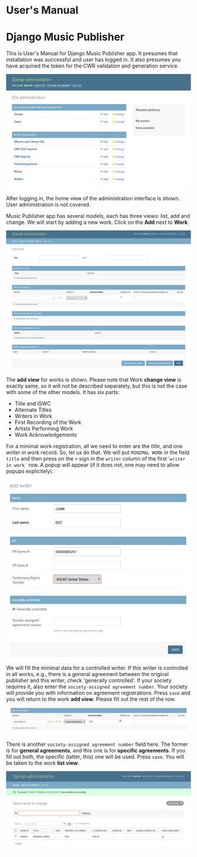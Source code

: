 
# User's Manual
# Django Music Publisher


This is User's Manual for Django Music Publisher app. It presumes that installation was successful and user has logged in.
It also presumes you have acquired the token for the CWR validation and generation service.

![](django-admin.png)

After logging in, the home view of the administration interface is shown. User administration is not covered.

Music Publisher app has several models, each has three views: list, add and change. We will start by adding a
new work. Click on the **Add** next to **Work**.

![](add-work.png)

The **add view** for works is shown. Please note that Work **change view** is exactly same, so it will not be described
separately, but this is not the case with some of the other models. It has six parts:

* Title and ISWC
* Alternate Titles
* Writers in Work
* First Recording of the Work
* Artists Performing Work
* Work Acknowledgements

For a minimal work registration, all we need to enter are the *title*, and one *writer in work* record. So, let us do that.
We will put ``MINIMAL WORK`` in the field ``title`` and then press on the ``+`` sign in the ``writer`` column of the first
˙`writer in work˙` row. A popup will appear (if it does not, one may need to allow popups explicitely).

![](controlled-writer.png)

We will fill the minimal data for a controlled writer. If this writer is controlled in all works, e.g., there is a general
agreement between the original publisher and this writer, check 'generally controlled'. If your society requires it, also
enter the ``society-assigned agreement number``. Your society will provide you with information on agreement registrations.
Press ``save`` and you will return to the work **add view**. Please fill out the rest of the row.

![](wiw.png)

There is another ``society-assigned agreement number`` field here. The former is for **general agreements**, and this one is
for **specific agreements**. If you fill out both, the specific (latter, this) one will be used. Press ``save``. You will
be taken to the work **list view**.

![](work_list.png)









